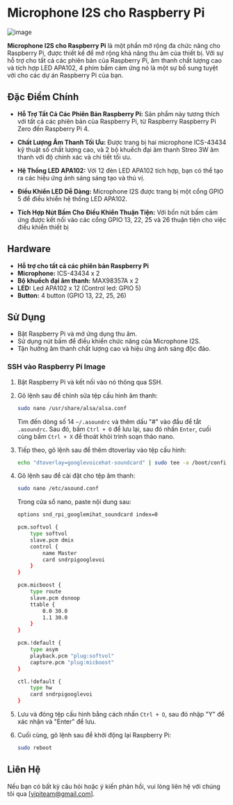 # Microphone I2S cho Raspberry Pi

![image](https://github.com/longhd2/Microphone_I2S/assets/43842525/c12c4960-7403-4c1e-8f89-10b2c8ef5658)

**Microphone I2S cho Raspberry Pi** là một phần mở rộng đa chức năng cho Raspberry Pi, được thiết kế để mở rộng khả năng thu âm của thiết bị. Với sự hỗ trợ cho tất cả các phiên bản của Raspberry Pi, âm thanh chất lượng cao và tích hợp LED APA102, 4 phím bấm cảm ứng nó là một sự bổ sung tuyệt vời cho các dự án Raspberry Pi của bạn.

## Đặc Điểm Chính

- **Hỗ Trợ Tất Cả Các Phiên Bản Raspberry Pi:** Sản phẩm này tương thích với tất cả các phiên bản của Raspberry Pi, từ Raspberry Raspberry Pi Zero đến Raspberry Pi 4.

- **Chất Lượng Âm Thanh Tối Ưu:** Được trang bị hai microphone ICS-43434 kỹ thuật số chất lượng cao, và 2 bộ khuếch đại âm thanh Streo 3W âm thanh với độ chính xác và chi tiết tối ưu.

- **Hệ Thống LED APA102:** Với 12 đèn LED APA102 tích hợp, bạn có thể tạo ra các hiệu ứng ánh sáng sáng tạo và thú vị.

- **Điều Khiển LED Dễ Dàng:** Microphone I2S được trang bị một cổng GPIO 5 để điều khiển hệ thống LED APA102.

- **Tích Hợp Nút Bấm Cho Điều Khiển Thuận Tiện:** Với bốn nút bấm cảm ứng được kết nối vào các cổng GPIO 13, 22, 25 và 26 thuận tiện cho việc điều khiển thiết bị

## Hardware

- **Hỗ trợ cho tất cả các phiên bản Raspberry Pi**
- **Microphone:** ICS-43434 x 2
- **Bộ khuếch đại âm thanh:** MAX98357A x 2
- **LED:** Led APA102 x 12 (Control led: GPIO 5)
- **Button:** 4 button (GPIO 13, 22, 25, 26)

## Sử Dụng

- Bật Raspberry Pi và mở ứng dụng thu âm.
- Sử dụng nút bấm để điều khiển chức năng của Microphone I2S.
- Tận hưởng âm thanh chất lượng cao và hiệu ứng ánh sáng độc đáo.

### SSH vào Raspberry Pi Image

1. Bật Raspberry Pi và kết nối vào nó thông qua SSH.

2. Gõ lệnh sau để chỉnh sửa tệp cấu hình âm thanh:

   ```sh
   sudo nano /usr/share/alsa/alsa.conf
   ```

   Tìm đến dòng số 14 `~/.asoundrc` và thêm dấu "#" vào đầu để tắt `.asoundrc`. Sau đó, bấm `Ctrl + O` để lưu lại, sau đó nhấn `Enter`, cuối cùng bấm `Ctrl + X` để thoát khỏi trình soạn thảo nano.

3. Tiếp theo, gõ lệnh sau để thêm dtoverlay vào tệp cấu hình:

   ```sh
   echo "dtoverlay=googlevoicehat-soundcard" | sudo tee -a /boot/config.txt
   ```

4. Gõ lệnh sau để cài đặt cho tệp âm thanh:

   ```sh
   sudo nano /etc/asound.conf
   ```

   Trong cửa sổ nano, paste nội dung sau:

   ```sh
   options snd_rpi_googlemihat_soundcard index=0

   pcm.softvol {
       type softvol
       slave.pcm dmix
       control {
           name Master
           card sndrpigooglevoi
       }
   }

   pcm.micboost {
       type route
       slave.pcm dsnoop
       ttable {
           0.0 30.0
           1.1 30.0
       }
   }

   pcm.!default {
       type asym
       playback.pcm "plug:softvol"
       capture.pcm "plug:micboost"
   }

   ctl.!default {
       type hw
       card sndrpigooglevoi
   }
   ```

5. Lưu và đóng tệp cấu hình bằng cách nhấn `Ctrl + O`, sau đó nhập "Y" để xác nhận và "Enter" để lưu.

6. Cuối cùng, gõ lệnh sau để khởi động lại Raspberry Pi:

   ```sh
   sudo reboot
   ```

## Liên Hệ

Nếu bạn có bất kỳ câu hỏi hoặc ý kiến phản hồi, vui lòng liên hệ với chúng tôi qua [vipiteam@gmail.com].
